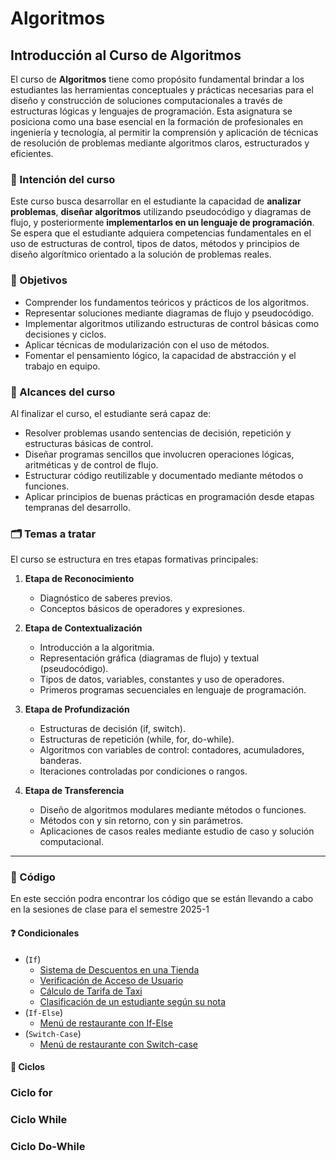 # Algoritmos 

## Introducción al Curso de Algoritmos

El curso de **Algoritmos** tiene como propósito fundamental brindar a los estudiantes las herramientas conceptuales y prácticas necesarias para el diseño y construcción de soluciones computacionales a través de estructuras lógicas y lenguajes de programación. Esta asignatura se posiciona como una base esencial en la formación de profesionales en ingeniería y tecnología, al permitir la comprensión y aplicación de técnicas de resolución de problemas mediante algoritmos claros, estructurados y eficientes.

### 🎯 Intención del curso

Este curso busca desarrollar en el estudiante la capacidad de **analizar problemas**, **diseñar algoritmos** utilizando pseudocódigo y diagramas de flujo, y posteriormente **implementarlos en un lenguaje de programación**. Se espera que el estudiante adquiera competencias fundamentales en el uso de estructuras de control, tipos de datos, métodos y principios de diseño algorítmico orientado a la solución de problemas reales.

### 🧠 Objetivos

- Comprender los fundamentos teóricos y prácticos de los algoritmos.
- Representar soluciones mediante diagramas de flujo y pseudocódigo.
- Implementar algoritmos utilizando estructuras de control básicas como decisiones y ciclos.
- Aplicar técnicas de modularización con el uso de métodos.
- Fomentar el pensamiento lógico, la capacidad de abstracción y el trabajo en equipo.

### 📌 Alcances del curso

Al finalizar el curso, el estudiante será capaz de:
- Resolver problemas usando sentencias de decisión, repetición y estructuras básicas de control.
- Diseñar programas sencillos que involucren operaciones lógicas, aritméticas y de control de flujo.
- Estructurar código reutilizable y documentado mediante métodos o funciones.
- Aplicar principios de buenas prácticas en programación desde etapas tempranas del desarrollo.

### 🗂️ Temas a tratar

El curso se estructura en tres etapas formativas principales:

1. **Etapa de Reconocimiento**
   - Diagnóstico de saberes previos.
   - Conceptos básicos de operadores y expresiones.

2. **Etapa de Contextualización**
   - Introducción a la algoritmia.
   - Representación gráfica (diagramas de flujo) y textual (pseudocódigo).
   - Tipos de datos, variables, constantes y uso de operadores.
   - Primeros programas secuenciales en lenguaje de programación.

3. **Etapa de Profundización**
   - Estructuras de decisión (if, switch).
   - Estructuras de repetición (while, for, do-while).
   - Algoritmos con variables de control: contadores, acumuladores, banderas.
   - Iteraciones controladas por condiciones o rangos.

4. **Etapa de Transferencia**
   - Diseño de algoritmos modulares mediante métodos o funciones.
   - Métodos con y sin retorno, con y sin parámetros.
   - Aplicaciones de casos reales mediante estudio de caso y solución computacional.

---

### 🥸 Código

En este sección podra encontrar los código que se están llevando a cabo en la sesiones de clase para el semestre 2025-1

#### ❓ Condicionales

* (`If`)
    - [Sistema de Descuentos en una Tienda](https://github.com/esteban3622/Algoritmos_2025_1/blob/eaabf45635f1deaca373ef5a6a0cd91f4e2fef9d/SistemaDescuentosTienda.java)
    - [Verificación de Acceso de Usuario](https://github.com/esteban3622/Algoritmos_2025_1/blob/eaabf45635f1deaca373ef5a6a0cd91f4e2fef9d/VerificacionAccesoUsuario.java)
    - [Cálculo de Tarifa de Taxi](https://github.com/esteban3622/Algoritmos_2025_1/blob/e6a63eb63be0799b766d629884fd7aa0d83c4a67/CalculoTarifaTaxi.java)
    - [Clasificación de un estudiante según su nota](https://github.com/esteban3622/Algoritmos_2025_1/blob/eaabf45635f1deaca373ef5a6a0cd91f4e2fef9d/ClasificacionEstudiante.java)
* (`If-Else`)
    - [Menú de restaurante con If-Else](https://github.com/esteban3622/Algoritmos_2025_1/blob/eaabf45635f1deaca373ef5a6a0cd91f4e2fef9d/MenuRestauranteIf.java)
* (`Switch-Case`)
    - [Menú de restaurante con Switch-case](https://github.com/esteban3622/Algoritmos_2025_1/blob/eaabf45635f1deaca373ef5a6a0cd91f4e2fef9d/MenuRestauranteSwitch.java)
    
#### 🔄 Ciclos

### Ciclo for 

### Ciclo While 

### Ciclo Do-While
